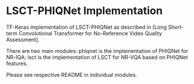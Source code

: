 # LSCT-PHIQNet Implementation

TF-Keras implementation of LSCT-PHIQNet as described in [Long Short-term Convolutional Transformer for No-Reference Video Quality Assessment].

There are two main modules:
    phiqnet is the implementation of PHIQNet for NR-IQA;
    lsct is the implementation of LSCT for NR-VQA based on PHIQNet features.
    
Please see respective README in individual modules.